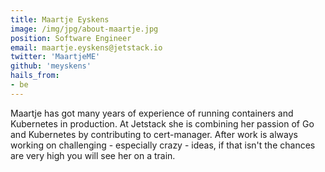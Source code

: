 ```yaml
---
title: Maartje Eyskens
image: /img/jpg/about-maartje.jpg
position: Software Engineer
email: maartje.eyskens@jetstack.io
twitter: 'MaartjeME'
github: 'meyskens'
hails_from:
- be
---
```


Maartje has got many years of experience of running containers and Kubernetes in production.
At Jetstack she is combining her passion of Go and Kubernetes by contributing to cert-manager.
After work is always working on challenging - especially crazy - ideas, if that isn't the  chances are very high you will see her on a train.
